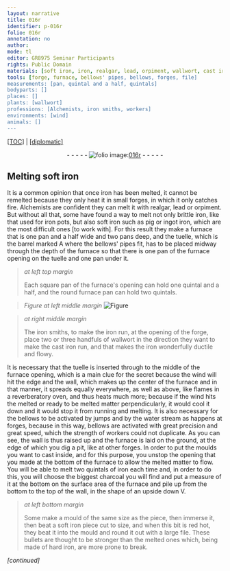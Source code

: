 ```yaml
---
layout: narrative
title: 016r
identifier: p-016r
folio: 016r
annotation: no
author:
mode: tl
editor: GR8975 Seminar Participants
rights: Public Domain
materials: [soft iron, iron, realgar, lead, orpiment, wallwort, cast iron, water, charcoal]
tools: [forge, furnace, bellows' pipes, bellows, forges, file]
measurements: [pan, quintal and a half, quintals]
bodyparts: []
places: []
plants: [wallwort]
professions: [Alchemists, iron smiths, workers]
environments: [wind]
animals: []
---
```


<p><a href="{{ site.baseurl }}/translation/">[TOC]</a> | <a href="{{ site.baseurl }}/texts/p-016r_tc/" target="_blank">[diplomatic]</a></p><div class="folio" align="center">- - - - - <a href="http://gallica.bnf.fr/ark:/12148/btv1b10500001g/f37.image" target="_blank"><img src="https://cu-mkp.github.io/2017-workshop-edition/assets/photo-icon.png" alt="folio image: " style="display:inline-block; margin-bottom:-3px;"/>016r</a> - - - - - </div>  
  

## Melting <span class="m">soft iron</span>

 
It is a common opinion that once <span class="m">iron</span> has been melted, it cannot be remelted because they only heat it in small <span class="tl">forge</span>s, in which it only catches fire. <span class="pro">Alchemists</span> are confident they can melt it with <span class="m">realgar</span>, <span class="m">lead</span> or <span class="m">orpiment</span>. But without all that, some have found a way to melt not only brittle <span class="m">iron</span>, like that used for <span class="m">iron</span> pots, but also soft <span class="m">iron</span> such as pig or ingot <span class="m">iron</span>, which are the most difficult ones [to work with]. For this result they make a <span class="tl">furnace</span> that is one <span class="ms">pan</span> and a half wide and two <span class="ms">pan</span>s deep, and the tuelle, which is the barrel marked A where the <span class="tl">bellows' pipes</span> fit, has to be placed midway through the depth of the furnace so that there is one <span class="ms">pan</span> of the <span class="tl">furnace</span> opening on the tuelle and one <span class="ms">pan</span> under it.
 
> *at left top margin*
> 
> 
>   Each square <span class="ms">pan</span> of the <span class="tl">furnace</span>'s opening can hold one <span class="ms">quintal and a half</span>, and the round <span class="tl">furnace</span> <span class="ms">pan</span> can hold two <span class="ms">quintals</span>.
 
> *Figure*
> *at left middle margin*
> <a href="https://drive.google.com/open?id=0B9-oNrvWdlO5aUw0eThJNEVTelk" target="_blank"><img src="https://cu-mkp.github.io/GR8975-edition/assets/photo-icon.png" alt="Figure" style="display:inline-block; margin-bottom:-3px;"/></a>
 
> *at right middle margin*
> 
> 
>   The <span class="pro"><span class="m">iron</span> smiths</span>, to make the <span class="m">iron</span> run, at the opening of the <span class="tl">forge</span>, place two or three handfuls of <span class="m"><span class="pa">wallwort</span></span> <span class="sup">in the direction</span> they want to make the <span class="m">cast iron</span> run, and that makes the <span class="m">iron</span> wonderfully ductile and flowy.
 
It is necessary that the tuelle is inserted <span class="sup">through</span> to the middle of the <span class="tl">furnace</span> opening, which is a main clue for the secret because the wind will hit the edge and the wall, which makes up the center of the <span class="tl">furnace</span> and in that manner, it spreads equally everywhere, as well as above, like flames in a reverberatory oven, and thus heats much more; because if the <span class="env">wind</span> hits the melted or ready to be melted matter perpendicularly, it would cool it down and it would stop it from running and melting. It is also necessary for the <span class="tl">bellows</span> to be activated by jumps and by the <span class="m">water</span> stream as <span class="sup">happens</span> at <span class="tl">forges</span>, because in this way, <span class="tl">bellows</span> are activated with great precision and great speed, which the strength of <span class="pro">workers</span> could not duplicate. As you can see, the wall is thus raised up and the <span class="tl">furnace</span> <span class="sup">is laid</span> on the ground, at the edge of which you dig a pit, like at other <span class="tl">forges</span>. In order to put the moulds you want to cast inside, and for this purpose, you unstop the opening that you made at the bottom of the <span class="tl">furnace</span> to allow the melted matter to flow. You will be able to melt two <span class="ms">quintals</span> of <span class="m">iron</span> each time and, in order to do this, you will choose the biggest <span class="m">charcoal</span> you will find and put a measure of it at the bottom on the surface area of the furnace and pile up from the bottom to the top of the wall, in the shape of <span class="sup">an upside down V</span>.
 
> *at left bottom margin*
> 
> 
>   Some make a mould of the same size as the piece, then immerse it, then beat a soft <span class="m">iron</span> piece cut to size, and when this bit is red hot, they beat it into the mould and round it out with a large <span class="tl">file</span>. These bullets are thought to be stronger than the melted ones which, being made of hard <span class="m">iron</span>, are more prone to break.
 
*[continued]*
 
